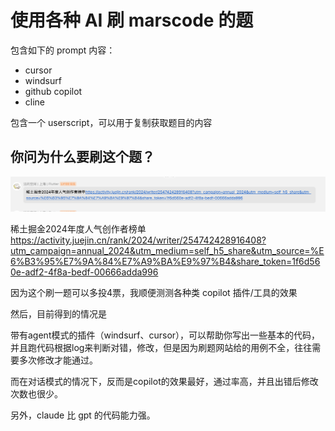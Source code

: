# 使用各种 AI 刷 marscode 的题

包含如下的 prompt 内容：

- cursor
- windsurf
- github copilot
- cline

包含一个 userscript，可以用于复制获取题目的内容

## 你问为什么要刷这个题？

![alt text](image.png)

稀土掘金2024年度人气创作者榜单<https://activity.juejin.cn/rank/2024/writer/254742428916408?utm_campaign=annual_2024&utm_medium=self_h5_share&utm_source=%E6%B3%95%E7%9A%84%E7%A9%BA%E9%97%B4&share_token=1f6d560e-adf2-4f8a-bedf-00666adda996>

因为这个刷一题可以多投4票，我顺便测测各种类 copilot 插件/工具的效果

然后，目前得到的情况是

带有agent模式的插件（windsurf、cursor），可以帮助你写出一些基本的代码，并且跑代码根据log来判断对错，修改，但是因为刷题网站给的用例不全，往往需要多次修改才能通过。

而在对话模式的情况下，反而是copilot的效果最好，通过率高，并且出错后修改次数也很少。

另外，claude 比 gpt 的代码能力强。
